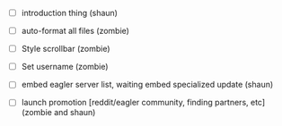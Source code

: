 - [ ] introduction thing (shaun)

- [ ] auto-format all files (zombie)
 
- [ ] Style scrollbar (zombie)

- [ ] Set username (zombie)

- [ ] embed eagler server list, waiting embed specialized update (shaun)

- [ ] launch promotion [reddit/eagler community, finding partners, etc] (zombie and shaun)

